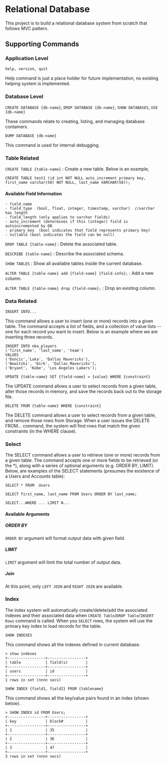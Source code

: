 # Relational Database

This project is to build a relational database system from scratch that follows MVC pattern.

## Supporting Commands

### Application Level

`help, version, quit`

Help command is just a place holder for future implementation, no existing helping system is implemented.

### Database Level

`CREATE DATABASE {db-name}`, `DROP DATABASE {db-name}`, `SHOW DATABASES`, `USE {db-name}`

These commands relate to creating, listing, and managing database containers.

`DUMP DATABASE {db-name}`

This command is used for internal debugging.

### Table Related

`CREATE TABLE {table-name}` : Create a new table. Below is an example,

`CREATE TABLE test1 (id int NOT NULL auto_increment primary key, first_name varchar(50) NOT NULL, last_name VARCHAR(50));`

#### Available Field Information

```
- field_name
- field_type  (bool, float, integer, timestamp, varchar)  //varchar has length
- field_length (only applies to varchar fields)
- auto_increment (determines if this (integer) field is autoincremented by DB
- primary_key  (bool indicates that field represents primary key)
- nullable (bool indicates the field can be null)
```

`DROP TABLE {table-name}` : Delete the associated table.

`DESCRIBE {table-name}` : Describe the associated schema.

`SHOW TABLES` : Show all available tables inside the current database.

`ALTER TABLE {table-name} add {field-name} {field-info};` : Add a new column.

`ALTER TABLE {table-name} drop {field-name};` : Drop an existing column.

### Data Related

`INSERT INTO...`

This command allows a user to insert (one or more) records into a given table. The command accepts a list of fields, and a collection of value lists -- one for each record you want to insert. Below is an example where we are inserting three records.

```
INSERT INTO nba_players 
('first_name', 'last_name', 'team') 
VALUES 
('Doncic','Luka', 'Dallas Mavericks'), 
('Nowitzki', 'Dirk', 'Dallas Mavericks'), 
('Bryant', 'Kobe', 'Los Angeles Lakers');
```

`UPDATE {table-name} SET {field-name} = {value} WHERE {constraint}`

The UPDATE command allows a user to select records from a given table, alter those records in memory, and save the records back out to the storage file.

`DELETE FROM {table-name} WHERE {constraint}`

The DELETE command allows a user to select records from a given table, and remove those rows from Storage. When a user issues the DELETE FROM... command, the system will find rows that match the given constraints (in the WHERE clause).

### Select

The SELECT command allows a user to retrieve (one or more) records from a given table. The command accepts one or more fields to be retrieved (or the *), along with a series of optional arguments (e.g. ORDER BY, LIMIT). Below, are examples of the SELECT statements (presumes the existence of a Users and Accounts table):

`SELECT * FROM  Users`

`SELECT first_name, last_name FROM Users ORDER BY last_name;`

`SELECT...WHERE ... LIMIT N...`

#### Available Arguments

##### ORDER BY

`ORDER BY` argument will format output data with given field.

##### LIMIT

`LIMIT` argument will limit the total number of output data.

##### Join

At this point, only `LEFT JOIN` and `RIGHT JOIN` are available.

### Index

The index system will automatically create/delete/add the associated indexes and their associated data when `CREATE Table`/`DROP Table`/`INSERT Rows` command is called. When you `SELECT` rows, the system will use the primary key index to load records for the table.

`SHOW INDEXES`

This command shows all the indexes defined in current database.

```
> show indexes
+-----------------+-----------------+
| table           | field(s)        | 
+-----------------+-----------------+
| users           | id              |  
+-----------------+-----------------+
1 rows in set (nnnn secs)
```

`SHOW INDEX {field1, field2} FROM {tablename}`

This command shows all the key/value pairs found in an index (shown below).

```
> SHOW INDEX id FROM Users; 
+-----------------+-----------------+
| key             | block#          | 
+-----------------+-----------------+
| 1               | 35              |  
+-----------------+-----------------+
| 2               | 36              |  
+-----------------+-----------------+
| 3               | 47              |  
+-----------------+-----------------+
3 rows in set (nnnn secs)
```



